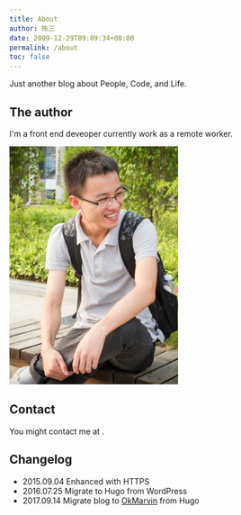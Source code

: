 ```yaml
---
title: About
author: 陈三
date: 2009-12-29T09:09:34+00:00
permalink: /about
toc: false
---
```


Just another blog about People, Code, and Life.

## The author

I'm a front end deveoper currently work as a remote worker.

<img src='./samchen.jpg' width='300' alt='陈三' />

## Contact

You might contact me at <span id='email'></span>.

## Changelog

* 2015.09.04 Enhanced with HTTPS
* 2016.07.25 Migrate to Hugo from WordPress
* 2017.09.14 Migrate blog to [OkMarvin](https://github.com/OkMarvin) from Hugo

<script>
  document.getElementById('email').textContent = 'chenxsan' + '@' + 'gmail.com'
</script>